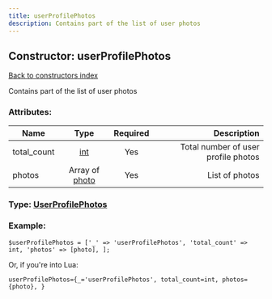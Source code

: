```yaml
---
title: userProfilePhotos
description: Contains part of the list of user photos
---
```

## Constructor: userProfilePhotos  
[Back to constructors index](index.md)



Contains part of the list of user photos

### Attributes:

| Name     |    Type       | Required | Description |
|----------|:-------------:|:--------:|------------:|
|total\_count|[int](../types/int.md) | Yes|Total number of user profile photos|
|photos|Array of [photo](../constructors/photo.md) | Yes|List of photos|



### Type: [UserProfilePhotos](../types/UserProfilePhotos.md)


### Example:

```
$userProfilePhotos = ['_' => 'userProfilePhotos', 'total_count' => int, 'photos' => [photo], ];
```  

Or, if you're into Lua:  


```
userProfilePhotos={_='userProfilePhotos', total_count=int, photos={photo}, }

```


